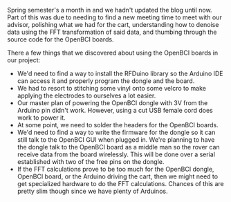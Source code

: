 <!-- 
.. title: Spring Semester - A whole bunch of TODOs
.. slug: spring-semester-a-whole-bunch-of-todos
.. date: 2015-03-10 19:28:37 UTC-07:00
.. tags: arduino,rfduino,sdk,group meeting,faculty meeting,linux,fft,openbci
.. link: 
.. description: 
.. type: text
.. author: phora
-->

Spring semester's a month in and we hadn't updated the blog until now. Part of
this was due to needing to find a new meeting time to meet with our advisor,
polishing what we had for the cart, understanding how to denoise data using
the FFT transformation of said data, and thumbing through the source code for
the OpenBCI boards.

There a few things that we discovered about using the OpenBCI boards in our project:

* We'd need to find a way to install the RFDuino library so the Arduino IDE
can access it and properly program the dongle and the board.
* We had to resort to stitching some vinyl onto some velcro to make applying the 
electrodes to ourselves a lot easier.
* Our master plan of powering the OpenBCI dongle with 3V from the Arduino pin
didn't work. However, using a cut USB female cord does work to power it.
* At some point, we need to solder the headers for the OpenBCI boards.
* We'd need to find a way to write the firmware for the dongle so it can still talk
to the OpenBCI GUI when plugged in. We're planning to have the dongle talk to the OpenBCI
board as a middle man so the rover can receive data from the board wirelessly. This
will be done over a serial established with two of the free pins on the dongle.
* If the FFT calculations prove to be too much for the OpenBCI dongle, OpenBCI board,
or the Arduino driving the cart, then we might need to get specialized hardware to do
the FFT calculations. Chances of this are pretty slim though since we have plenty of Arduinos.
